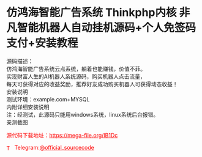 # 仿鸿海智能广告系统 Thinkphp内核 非凡智能机器人自动挂机源码+个人免签码支付+安装教程

源码描述：<br>仿鸿海智能广告系统云点系统，躺着也能赚钱，价值不菲。<br>实现财富人生的AI机器人系统源码，购买机器人点击流量，<br>每天可获得对应的收益奖励，推荐好友成功购买机器人可获得动态收益！<br>安装说明<br>测试环境：example.com+MYSQL<br>内附详细安装说明<br>注：经测试，此源码只能用windows系统，linux系统后台报错。<br>亲测截图<br>


<p style="color: red;">源代码下载地址：<a href="https://mega-file.org/IB1Dc" style="color: red;">https://mega-file.org/IB1Dc</a></p><p style="color: red;"><img src="https://cdn-icons-png.flaticon.com/512/2111/2111646.png" alt="Telegram Icon" style="width: 16px; vertical-align: middle; margin-right: 5px;">Telegram:<a href="https://t.me/official_sourcecode" style="color: red;">@official_sourcecode</a></p>